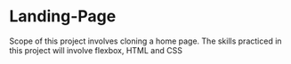 # Landing-Page

Scope of this project involves cloning a home page. The skills practiced in this project will involve flexbox, HTML and CSS
